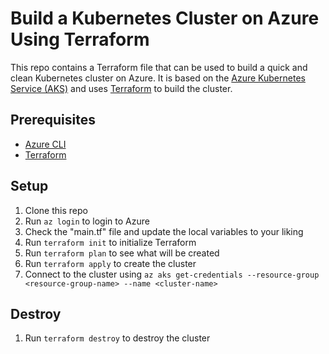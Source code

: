 # Build a Kubernetes Cluster on Azure Using Terraform

This repo contains a Terraform file that can be used to build a quick and clean Kubernetes cluster on Azure. It is based on the [Azure Kubernetes Service (AKS)](https://docs.microsoft.com/en-us/azure/aks/) and uses [Terraform](https://www.terraform.io/) to build the cluster.

## Prerequisites

- [Azure CLI](https://docs.microsoft.com/en-us/cli/azure/install-azure-cli?view=azure-cli-latest)
- [Terraform](https://www.terraform.io/downloads.html)

## Setup

1. Clone this repo
2. Run `az login` to login to Azure
3. Check the "main.tf" file and update the local variables to your liking
4. Run `terraform init` to initialize Terraform
5. Run `terraform plan` to see what will be created
6. Run `terraform apply` to create the cluster
7. Connect to the cluster using `az aks get-credentials --resource-group <resource-group-name> --name <cluster-name>`

## Destroy

1. Run `terraform destroy` to destroy the cluster
